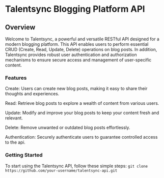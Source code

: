 # Talentsync Blogging Platform API

## Overview

Welcome to Talentsync, a powerful and versatile RESTful API designed for a modern blogging platform. This API enables users to perform essential CRUD (Create, Read, Update, Delete) operations on blog posts. In addition, Talentsync provides robust user authentication and authorization mechanisms to ensure secure access and management of user-specific content.

### Features
Create: Users can create new blog posts, making it easy to share their thoughts and experiences.

Read: Retrieve blog posts to explore a wealth of content from various users.

Update: Modify and improve your blog posts to keep your content fresh and relevant.

Delete: Remove unwanted or outdated blog posts effortlessly.

Authentication: Securely authenticate users to guarantee controlled access to the api.


### Getting Started

To start using the Talentsync API, follow these simple steps:
```git clone https://github.com/your-username/talentsync-api.git```
